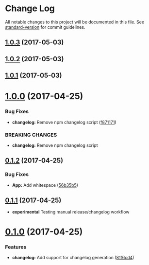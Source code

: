 # Change Log

All notable changes to this project will be documented in this file.
See [standard-version](https://github.com/conventional-changelog/standard-version) for commit guidelines.

<a name="1.0.3"></a>
## [1.0.3](https://github.com/brentertz/lerna-sandbox/compare/@brentertz/lerna-sandbox-app@1.0.2...@brentertz/lerna-sandbox-app@1.0.3) (2017-05-03)




<a name="1.0.2"></a>
## [1.0.2](https://github.com/brentertz/lerna-sandbox/compare/@brentertz/lerna-sandbox-app@1.0.1...@brentertz/lerna-sandbox-app@1.0.2) (2017-05-03)




<a name="1.0.1"></a>
## [1.0.1](https://github.com/brentertz/lerna-sandbox/compare/@brentertz/lerna-sandbox-app@1.0.0...@brentertz/lerna-sandbox-app@1.0.1) (2017-05-03)




<a name="1.0.0"></a>
# [1.0.0](https://github.com/brentertz/lerna-sandbox/compare/@brentertz/lerna-sandbox-app@0.1.2...@brentertz/lerna-sandbox-app@1.0.0) (2017-04-25)


### Bug Fixes

* **changelog:** Remove npm changelog script ([f871171](https://github.com/brentertz/lerna-sandbox/commit/f871171))


### BREAKING CHANGES

* **changelog:** Remove npm changelog script




<a name="0.1.2"></a>
## [0.1.2](https://github.com/brentertz/lerna-sandbox/compare/@brentertz/lerna-sandbox-app@0.1.1...@brentertz/lerna-sandbox-app@0.1.2) (2017-04-25)


### Bug Fixes

* **App:** Add whitespace ([56b35b5](https://github.com/brentertz/lerna-sandbox/commit/56b35b5))




<a name="0.1.1"></a>
## [0.1.1](https://github.com/brentertz/lerna-sandbox/compare/@brentertz/lerna-sandbox-app@0.0.5...@brentertz/lerna-sandbox-app@0.1.1) (2017-04-25)

* **experimental** Testing manual release/changelog workflow


<a name="0.1.0"></a>
# [0.1.0](https://github.com/brentertz/lerna-sandbox/compare/@brentertz/lerna-sandbox-app@0.0.6...@brentertz/lerna-sandbox-app@0.1.0) (2017-04-25)


### Features

* **changelog:** Add support for changelog generation ([81f6cd4](https://github.com/brentertz/lerna-sandbox/commit/81f6cd4))
